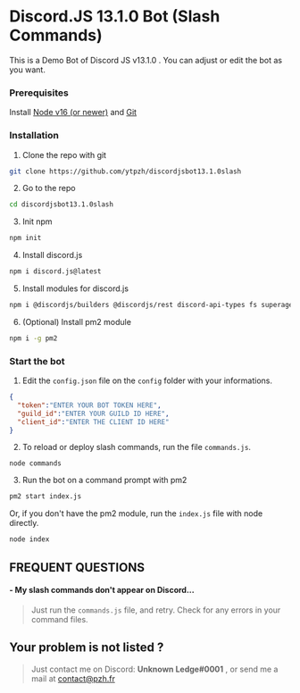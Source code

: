 # Discord.JS 13.1.0 Bot (Slash Commands)
This is a Demo Bot of Discord JS v13.1.0 . You can adjust or edit the bot as you want.

### Prerequisites
Install [Node v16 (or newer)](https://nodejs.org/en/) and [Git](https://git-scm.com/download/)

### Installation
1. Clone the repo with git
```bash
git clone https://github.com/ytpzh/discordjsbot13.1.0slash
```

2. Go to the repo
```bash
cd discordjsbot13.1.0slash
```
3. Init npm
```bash
npm init
```

4. Install discord.js
```bash
npm i discord.js@latest
```

5. Install modules for discord.js
```bash
npm i @discordjs/builders @discordjs/rest discord-api-types fs superagent
```
6. (Optional) Install pm2 module
```bash
npm i -g pm2
```

### Start the bot
1. Edit the `config.json` file on the `config` folder with your informations.
```JSON
{
  "token":"ENTER YOUR BOT TOKEN HERE",
  "guild_id":"ENTER YOUR GUILD ID HERE",
  "client_id":"ENTER THE CLIENT ID HERE"
}
```
2. To reload or deploy slash commands, run the file `commands.js`.
```JS
node commands
```
3. Run the bot on a command prompt with pm2
```bash
pm2 start index.js
```
Or, if you don't have the pm2 module, run the `index.js` file with node directly.
```bash
node index
```

## FREQUENT QUESTIONS

#### - My slash commands don't appear on Discord...
> Just run the `commands.js` file, and retry.
> Check for any errors in your command files.

## Your problem is not listed ?
> Just contact me on Discord: **Unknown Ledge#0001** , or send me a mail at contact@pzh.fr
